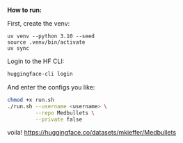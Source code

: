 **How to run:**

First, create the venv:
```
uv venv --python 3.10 --seed
source .venv/bin/activate
uv sync
```

Login to the HF CLI:
```sh
huggingface-cli login 
```

And enter the configs you like:
```sh
chmod +x run.sh
./run.sh --username <username> \
         --repo Medbullets \
         --private false
```

voila! https://huggingface.co/datasets/mkieffer/Medbullets
